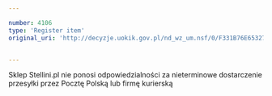 ```yaml
---

number: 4106
type: 'Register item'
original_uri: 'http://decyzje.uokik.gov.pl/nd_wz_um.nsf/0/F331B76E653274A5C1257AD1002E033A?OpenDocument'


---
```


Sklep Stellini.pl nie ponosi odpowiedzialności za nieterminowe dostarczenie przesyłki przez Pocztę Polską lub firmę kurierską
